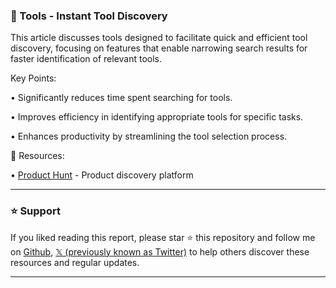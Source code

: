 ### 🚀 Tools - Instant Tool Discovery

This article discusses tools designed to facilitate quick and efficient tool discovery, focusing on features that enable narrowing search results for faster identification of relevant tools.


Key Points:

• Significantly reduces time spent searching for tools.


• Improves efficiency in identifying appropriate tools for specific tasks.


• Enhances productivity by streamlining the tool selection process.



🔗 Resources:

• [Product Hunt](https://www.producthunt.com/) - Product discovery platform


---

### ⭐️ Support

If you liked reading this report, please star ⭐️ this repository and follow me on [Github](https://github.com/Drix10), [𝕏 (previously known as Twitter)](https://x.com/DRIX_10_) to help others discover these resources and regular updates.

---